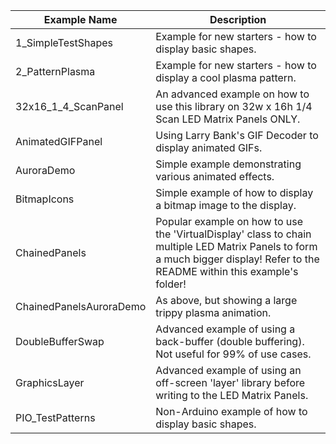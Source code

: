 | Example Name |Description  |           
|--|--|                                                                                                        
|1_SimpleTestShapes         |Example for new starters - how to display basic shapes.                                                              |
|2_PatternPlasma            |Example for new starters - how to display a cool plasma pattern.                                                             |
|32x16_1_4_ScanPanel        |An advanced example on how to use this library on 32w x 16h 1/4 Scan LED Matrix Panels ONLY.                                |
|AnimatedGIFPanel           |Using Larry Bank's GIF Decoder to display animated GIFs.                                             |
|AuroraDemo                 |Simple example demonstrating various animated effects.                                                         |
|BitmapIcons                |Simple example of how to display a bitmap image to the display.                                                        |
|ChainedPanels              |Popular example on how to use the 'VirtualDisplay' class to chain multiple LED Matrix Panels to form a much bigger display! Refer to the README within this example's folder! |
|ChainedPanelsAuroraDemo    |As above, but showing a large trippy plasma animation.                                                                 |
|DoubleBufferSwap           |Advanced example of using a back-buffer (double buffering). Not useful for 99% of use cases.                           |
|GraphicsLayer              |Advanced example of using an off-screen 'layer' library before writing to the LED Matrix Panels.                       |
|PIO_TestPatterns           |Non-Arduino example of how to display basic shapes.                                                                    |
